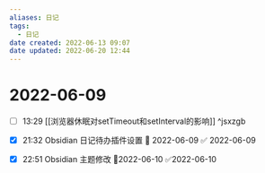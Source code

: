 ```yaml
---
aliases: 日记
tags:
  - 日记
date created: 2022-06-13 09:07
date updated: 2022-06-20 12:44
---
```


# 2022-06-09

- [ ] 13:29 [[浏览器休眠对setTimeout和setInterval的影响]] ^jsxzgb

- [x] 21:32 Obsidian 日记待办插件设置 📅 2022-06-09 ✅ 2022-06-09

- [x] 22:51 Obsidian 主题修改 📆2022-06-10 ✅2022-06-10
